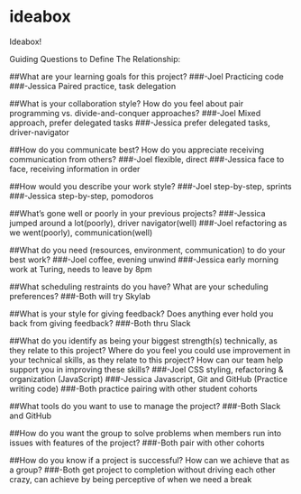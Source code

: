 # ideabox
Ideabox!

Guiding Questions to Define The Relationship:

##What are your learning goals for this project?
###-Joel Practicing code
###-Jessica Paired practice, task delegation

##What is your collaboration style? How do you feel about pair programming vs. divide-and-conquer approaches?
###-Joel Mixed approach, prefer delegated tasks
###-Jessica prefer delegated tasks, driver-navigator

##How do you communicate best? How do you appreciate receiving communication from others?
###-Joel flexible, direct
###-Jessica face to face, receiving information in order

##How would you describe your work style?
###-Joel step-by-step, sprints
###-Jessica step-by-step, pomodoros

##What’s gone well or poorly in your previous projects?
###-Jessica jumped around a lot(poorly), driver navigator(well)
###-Joel refactoring as we went(poorly), communication(well)

##What do you need (resources, environment, communication) to do your best work?
###-Joel coffee, evening unwind
###-Jessica early morning work at Turing, needs to leave by 8pm 

##What scheduling restraints do you have? What are your scheduling preferences?
###-Both will try Skylab 

##What is your style for giving feedback? Does anything ever hold you back from giving feedback?
###-Both thru Slack

##What do you identify as being your biggest strength(s) technically, as they relate to this project? Where do you feel you could use improvement in your technical skills, as they relate to this project? How can our team help support you in improving these skills?
###-Joel CSS styling, refactoring & organization (JavaScript) 
###-Jessica Javascript, Git and GitHub (Practice writing code) 
###-Both practice pairing with other student cohorts

##What tools do you want to use to manage the project? 
###-Both Slack and GitHub

##How do you want the group to solve problems when members run into issues with features of the project? 
###-Both pair with other cohorts

##How do you know if a project is successful? How can we achieve that as a group? 
###-Both get project to completion without driving each other crazy, can achieve by being perceptive of when we need a break
